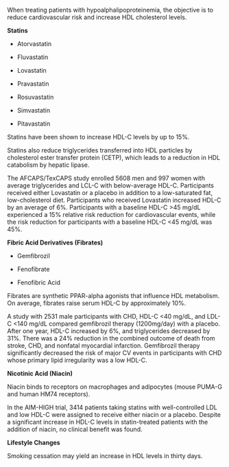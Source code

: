 When treating patients with hypoalphalipoproteinemia, the objective is to reduce cardiovascular risk and increase HDL cholesterol levels.

**Statins**

- Atorvastatin

- Fluvastatin

- Lovastatin

- Pravastatin

- Rosuvastatin

- Simvastatin

- Pitavastatin

Statins have been shown to increase HDL-C levels by up to 15%.

Statins also reduce triglycerides transferred into HDL particles by cholesterol ester transfer protein (CETP), which leads to a reduction in HDL catabolism by hepatic lipase.

The AFCAPS/TexCAPS study enrolled 5608 men and 997 women with average triglycerides and LCL-C with below-average HDL-C. Participants received either Lovastatin or a placebo in addition to a low-saturated fat, low-cholesterol diet. Participants who received Lovastatin increased HDL-C by an average of 6%. Participants with a baseline HDL-C >45 mg/dL experienced a 15% relative risk reduction for cardiovascular events, while the risk reduction for participants with a baseline HDL-C <45 mg/dL was 45%.

**Fibric Acid Derivatives (Fibrates)**

- Gemfibrozil

- Fenofibrate

- Fenofibric Acid

Fibrates are synthetic PPAR-alpha agonists that influence HDL metabolism. On average, fibrates raise serum HDL-C by approximately 10%.

A study with 2531 male participants with CHD, HDL-C <40 mg/dL, and LDL-C <140 mg/dL compared gemfibrozil therapy (1200mg/day) with a placebo. After one year, HDL-C increased by 6%, and triglycerides decreased by 31%. There was a 24% reduction in the combined outcome of death from stroke, CHD, and nonfatal myocardial infarction. Gemfibrozil therapy significantly decreased the risk of major CV events in participants with CHD whose primary lipid irregularity was a low HDL-C.

**Nicotinic Acid (Niacin)**

Niacin binds to receptors on macrophages and adipocytes (mouse PUMA-G and human HM74 receptors).

In the AIM-HIGH trial, 3414 patients taking statins with well-controlled LDL and low HDL-C were assigned to receive either niacin or a placebo. Despite a significant increase in HDL-C levels in statin-treated patients with the addition of niacin, no clinical benefit was found.

**Lifestyle Changes**

Smoking cessation may yield an increase in HDL levels in thirty days.